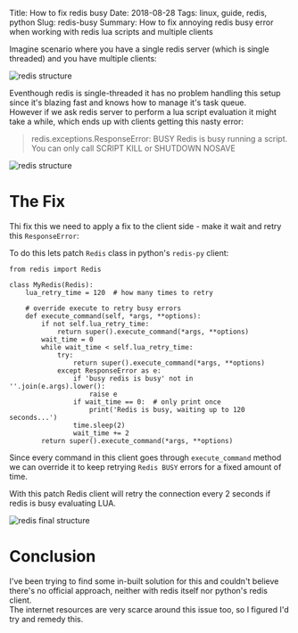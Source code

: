 Title: How to fix redis busy
Date: 2018-08-28
Tags: linux, guide, redis, python
Slug: redis-busy
Summary: How to fix annoying redis busy error when working with redis lua scripts and multiple clients

Imagine scenario where you have a single redis server (which is single threaded) and you have multiple clients:

![redis structure]({filename}/images/redis-busy1.png)

Eventhough redis is single-threaded it has no problem handling this setup since it's blazing fast and knows how to manage it's task queue.  
However if we ask redis server to perform a lua script evaluation it might take a while, which ends up with clients getting this nasty error:

> redis.exceptions.ResponseError: BUSY Redis is busy running a script. You can only call SCRIPT KILL or SHUTDOWN NOSAVE

![redis structure]({filename}/images/redis-busy2.png)


# The Fix

Thi fix this we need to apply a fix to the client side - make it wait and retry this `ResponseError`:
 
To do this lets patch `Redis` class in python's `redis-py` client:

```
from redis import Redis

class MyRedis(Redis):
    lua_retry_time = 120  # how many times to retry

    # override execute to retry busy errors 
    def execute_command(self, *args, **options):
        if not self.lua_retry_time:
            return super().execute_command(*args, **options)
        wait_time = 0
        while wait_time < self.lua_retry_time:
            try:
                return super().execute_command(*args, **options)
            except ResponseError as e:
                if 'busy redis is busy' not in ''.join(e.args).lower():
                    raise e
                if wait_time == 0:  # only print once
                    print('Redis is busy, waiting up to 120 seconds...')
                time.sleep(2)
                wait_time += 2
        return super().execute_command(*args, **options)
```

Since every command in this client goes through `execute_command` method we can override it to keep retrying `Redis BUSY` errors for a fixed amount of time.

With this patch Redis client will retry the connection every 2 seconds if redis is busy evaluating LUA.

![redis final structure]({filename}/images/redis-busy3.png)

# Conclusion

I've been trying to find some in-built solution for this and couldn't believe there's no official approach, neither with redis itself nor python's redis client.   
The internet resources are very scarce around this issue too, so I figured I'd try and remedy this.
